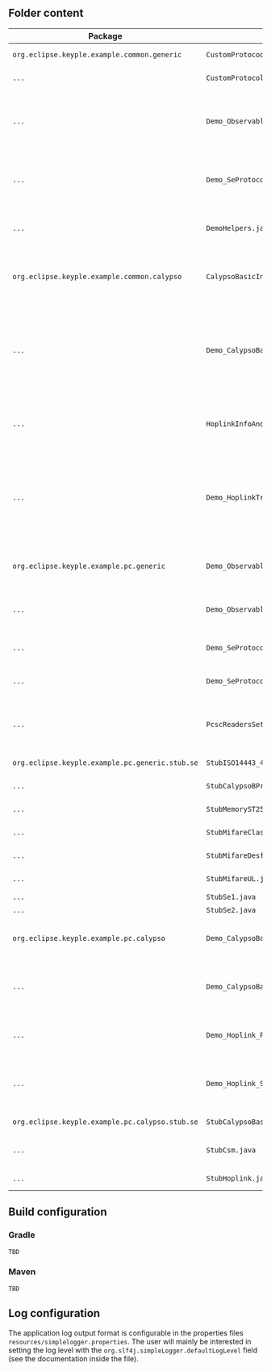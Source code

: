 **Folder content**
---

|Package|File|Description|
|---|---|---|
|`org.eclipse.keyple.example.common.generic`|`CustomProtocools.java`|Custom protocol definition|
|`...`|`CustomProtocolSetting.java`|Custom protocols list|
|`...`|`Demo_ObservableReaderNotificationEngine.java`|This class provides all the mechanisms to implement to perform the plugin/reader events handling.|
|`...`|`Demo_SeProtocolDetectionEngine.java`|This class provides all the mechanisms to implement to perform the protocol detection.|
|`...`|`DemoHelpers.java`|Helper class (reader management method)|
|`org.eclipse.keyple.example.common.calypso`|`CalypsoBasicInfoAndSampleCommands.java`|This class provides Calypso data elements (files definitions, commands).|
|`...`|`Demo_CalypsoBasicTransactionEngine.java`|This class provides all the mechanisms to implement to perform a ticketing scenario with a basic Calypso Secure Session.<br>It is independent of the platform.|
|`...`|`HoplinkInfoAndSampleCommands.java`|This class provides Hoplink data elements (files definitions, commands).|
|`...`|`Demo_HoplinkTransactionEngine.java`|This class provides all the mechanisms to implement to perform a ticketing scenario with an Hoplink Secure Session.<br>It is independent of the platform.|
|`org.eclipse.keyple.example.pc.generic`|`Demo_ObservableReaderNotification_Pcsc.java`|Main class for the plugin/reader observability example (PC/SC)|
|`...`|`Demo_ObservableReaderNotification_Stub.java`|Main class for the plugin/reader observability example (stub)|
|`...`|`Demo_SeProtocolDetection_Pcsc.java`|Main class for the protocol detection example (PC/SC)|
|`...`|`Demo_SeProtocolDetection_Stub.java`|Main class for the protocol detection example (stub)|
|`...`|`PcscReadersSettings.java`|Interface defining PC/SC readers identifiers (for PO / CSM reader role assignment)|
|`org.eclipse.keyple.example.pc.generic.stub.se`|`StubISO14443_4.java`|ISO 14443-4 stub SE|
|`...`|`StubCalypsoBPrime.java`|Calypso B Prime stub SE|
|`...`|`StubMemoryST25.java`|ST25 Memory stub SE|
|`...`|`StubMifareClassic.java`|Mifare Classic stub SE|
|`...`|`StubMifareDesfire.java`|Mifare Desfire stub SE|
|`...`|`StubMifareUL.java`|Mifare Ultralight stub SE|
|`...`|`StubSe1.java`|Generic stub SE 1|
|`...`|`StubSe2.java`|Generic stub SE 2|
|`org.eclipse.keyple.example.pc.calypso`|`Demo_CalypsoBasic_Pcsc.java`|Contains the main class for the Calypso PC/SC demo|
|`...`|`Demo_CalypsoBasic_Stub.java`|Contains the main class for the Calypso basic without the need of hardware readers|
|`...`|`Demo_Hoplink_Pcsc.java`|Contains the main class for the Hoplink PC/SC demo|
|`...`|`Demo_Hoplink_Stub.java`|Contains the main class for the Hoplink basic without the need of hardware readers|
|`org.eclipse.keyple.example.pc.calypso.stub.se`|`StubCalypsoBasic.java`|Calypso PO stub SE (`StubSecureElement`)|
|`...`|`StubCsm.java`|Calypso CSM stub SE (`StubSecureElement`)|
|`...`|`StubHoplink.java`|Hoplink PO stub SE (`StubSecureElement`)|

**Build configuration**
---
### Gradle
    TBD
### Maven
    TBD

**Log configuration**
---
The application log output format is configurable in the properties files
`resources/simplelogger.properties`.
The user will mainly be interested in setting the log level with the `org.slf4j.simpleLogger.defaultLogLevel` field (see the documentation inside the file).
